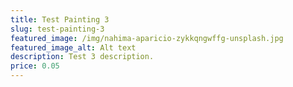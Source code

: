 ```yaml
---
title: Test Painting 3
slug: test-painting-3
featured_image: /img/nahima-aparicio-zykkqngwffg-unsplash.jpg
featured_image_alt: Alt text
description: Test 3 description.
price: 0.05
---
```

